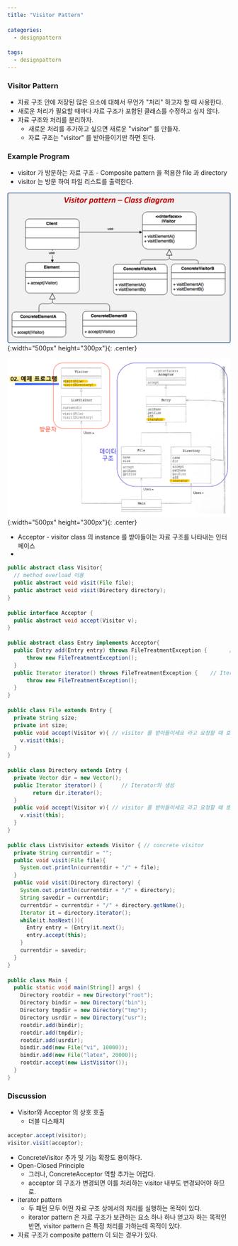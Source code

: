 ```yaml
---
title: "Visitor Pattern"

categories:
  - designpattern

tags:
  - designpattern
---
```


### Visitor Pattern
- 자료 구조 안에 저장된 많은 요소에 대해서 무언가 "처리" 하고자 할 때 사용한다.
- 새로운 처리가 필요할 때마다 자료 구조가 포함된 클래스를 수정하고 싶지 않다.
- 자료 구조와 처리를 분리하자.
  - 새로운 처리를 추가하고 싶으면 새로운 "visitor" 를 만들자.
  - 자료 구조는 "visitor" 를 받아들이기만 하면 된다.

### Example Program
- visitor 가 방문하는 자료 구조 - Composite pattern 을 적용한 file 과 directory
- visitor 는 방문 하여 파일 리스트를 출력한다.

![Validation](/assets/images/visitor.png){:width="500px" height="300px"}{: .center}

![Validation](/assets/images/visitordirectory.png){:width="500px" height="300px"}{: .center}

- Acceptor - visitor class 의 instance 를 받아들이는 자료 구조를 나타내는 인터페이스
- 

```java
public abstract class Visitor{
  // method overload 이용
  public abstract void visit(File file);
  public abstract void visit(Directory directory);
}

public interface Acceptor {
  public abstract void accept(Visitor v);
}

public abstract class Entry implements Acceptor{
  public Entry add(Entry entry) throws FileTreatmentException {       // 엔트리를 추가
      throw new FileTreatmentException();
  }
  public Iterator iterator() throws FileTreatmentException {    // Iterator의 생성
      throw new FileTreatmentException();
  }
}

public class File extends Entry {
  private String size;
  private int size;
  public void accept(Visitor v){ // visitor 를 받아들이세요 라고 요청할 때 호출하는 메소드
    v.visit(this);
  }
}

public class Directory extends Entry {
  private Vector dir = new Vector();
  public Iterator iterator() {      // Iterator의 생성
        return dir.iterator();
  }
  public void accept(Visitor v){ // visitor 를 받아들이세요 라고 요청할 때 호출하는 메소드
    v.visit(this);
  }
}

public class ListVisitor extends Visitor { // concrete visitor
  private String currentdir = "";
  public void visit(File file){
    System.out.println(currentdir + "/" + file);
  }
  public void visit(Directory directory) {  
    System.out.println(currentdir + "/" + directory);
    String savedir = currentdir;
    currentdir = currentdir + "/" + directory.getName();
    Iterator it = directory.iterator();
    while(it.hasNext()){
      Entry entry = (Entry)it.next();
      entry.accept(this);
    }
    currentdir = savedir;
  }
}

public class Main {
  public static void main(String[] args) {
    Directory rootdir = new Directory("root");
    Directory bindir = new Directory("bin");
    Directory tmpdir = new Directory("tmp");
    Directory usrdir = new Directory("usr");
    rootdir.add(bindir);
    rootdir.add(tmpdir);
    rootdir.add(usrdir);
    bindir.add(new File("vi", 10000));
    bindir.add(new File("latex", 20000));
    rootdir.accept(new ListVisitor()); 
  }
}

```

### Discussion
- Visitor와 Acceptor 의 상호 호출
  - 더블 디스패치

```java
acceptor.accept(visitor);
visitor.visit(acceptor);
```

- ConcreteVisitor 추가 및 기능 확장도 용이하다.
- Open-Closed Principle
  - 그러나, ConcreteAcceptor 역할 추가는 어렵다.
  - acceptor 의 구조가 변경되면 이를 처리하는 visitor 내부도 변경되어야 하므로.
- iterator pattern 
  - 두 패턴 모두 어떤 자료 구조 상에서의 처리를 실행하는 목적이 있다.
  - iterator pattern 은 자료 구조가 보관하는 요소 하나 하나 얻고자 하는 목적인 반면, visitor pattern 은 특정 처리를 가하는데 목적이 있다.
- 자료 구조가 composite pattern 이 되는 경우가 있다.